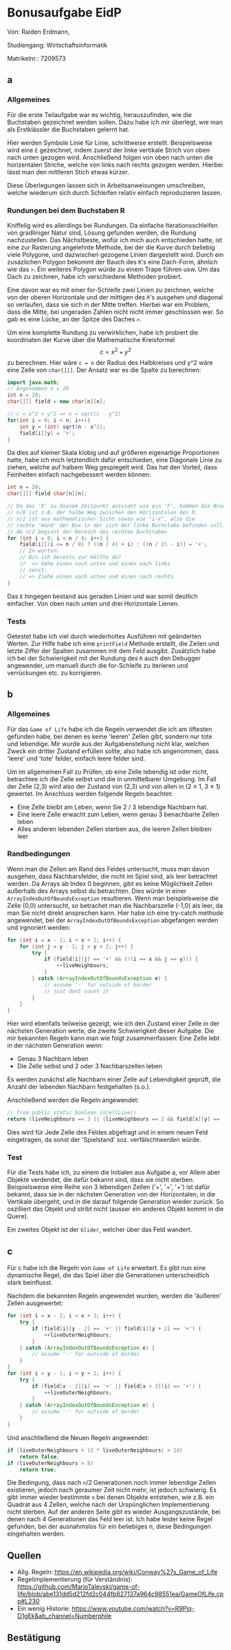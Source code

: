 # Bonusaufgabe EidP

Von: Raiden Erdmann,

Studiengang: Wirtschaftsinformatik

Matrikelnr.: 7209573

## a

### Allgemeines

Für die erste Teilaufgabe war es wichtig, herauszufinden, wie die Buchstaben gezeichnet werden sollen. Dazu habe ich mir überlegt, wie man als Erstklässler die Buchstaben gelernt hat.

Hier werden Symbole Linie für Linie, schrittweise erstellt. Beispielsweise wird eine `E` gezeichnet, indem zuerst der linke vertikale Strich von oben nach unten gezogen wird. Anschließend folgen von oben nach unten die horizentalen Striche, welche von links nach rechts gezogen werden. Hierbei lässt man den mittleren Stich etwas kürzer.

Diese Überlegungen lassen sich in Arbeitsanweisungen umschreiben, welche wiederum sich durch Schleifen relativ einfach reproduzieren lassen.

### Rundungen bei dem Buchstaben R

Kniffelig wird es allerdings bei Rundungen. Da einfache Iterationsschleifen von gradliniger Natur sind, Lösung gefunden werden, die Rundung nachzustellen. Das Nächstbeste, wofür ich mich auch entschieden hatte, ist eine zur Rasterung angelehnte Methode, bei der die Kurve durch beliebig viele Polygone, und dazwischen gezogene Linien dargestellt wird. Durch ein zusäzlichen Polygon bekommt der Bauch des `R`'s eine Dach-Form, ähnlich wie das `>`. Ein weiteres Polygon würde zu einem Trape führen usw. Um das Dach zu zeichnen, habe ich verschiedene Methoden probiert.

Eine davon war es mit einer for-Schleife zwei Linien zu zeichnen, welche von der oberen Horizontale und der mittigen des `R`'s ausgehen und diagonal so verlaufen, dass sie sich in der Mitte treffen. Hierbei war ein Problem, dass die Mitte, bei ungeraden Zahlen nicht nicht immer geschlossen war. So gab es eine Lücke, an der Spitze des Daches `>`.

Um eine komplette Rundung zu verwirklichen, habe ich probiert die koordinaten der Kurve über die Mathematische Kreisformel
$$c = x^2+y^2$$
zu berechnen. Hier wäre `c = n` der Radius des Halbkreises und y^2 wäre eine Zelle von `char[][]`. Der Ansatz war es die Spalte zu berechnen:

```java
import java.math;
// Angenommen n = 20
int n = 20;
char[][] field = new char[n][n];

// c = x^2 + y^2 => x = sqrt(c - y^2)
for(int i = 0; i < n; i++){
    int y = (int) sqrt(n - x^2);
    field[i][y] = '+';
}
```

Da dies auf kleiner Skala klobig und auf größeren eigenartige Proportionen hatte, habe ich mich letztendlich dafür entschieden, eine Diagonale Linie zu ziehen, welche auf halbem Weg gespiegelt wird. Das hat den Vorteil, dass Feinheiten einfach nachgebessert werden können:

```java
int n = 20;
char[][] field char[n][n];

// Da das 'R' zu diesem Zeitpunkt aussieht wie ein 'F', kommen die Brüche zustande.
// n/8 ist z.B. der halbe Weg zwischen den Horizontalen des R.
// n/2 ist aus mathematischer Sicht sowas wie "1-x", also die
// rechte 'Wand' der Box in der sich der linke Buchstabe befinden soll.
// Ab n/2 beginnt der Bereich des rechten Buchstaben
for (int i = 0; i < n / 4; i++) {
    field[i][(i <= n / 8) ? ((n / 4) + i) : ((n / 2) - i)] = '+';
    // In worten:
    // Bin ich bereits zur Hälfte da?
    //  => Gehe einen nach unten und einen nach links
    // sonst:
    // => Ziehe einen nach unten und einen nach rechts
}
```

Das `E` hingegen bestand aus geraden Linien und war somit deutlich einfacher. Von oben nach unten und drei Horizontale Lienen.

### Tests

Getestet habe ich viel durch wiederholtes Ausführen mit geänderten Werten. Zur Hilfe habe ich eine `printField` Methode erstellt, die Zeilen und letzte Ziffer der Spalten zusammen mit dem Feld ausgibt. Zusätzlich habe ich bei der Schwierigkeit mit der Rundung des `R` auch den Debugger angewender, um manuell durch die for-Schleife zu iterieren und verrückungen etc. zu korrigieren.

## b

### Allgemeines

Für das `Game of Life` habe ich die Regeln verwendet die ich am öftesten gefunden habe, bei denen es keine 'leeren' Zellen gibt, sondern nur tote und lebendige. Mir wurde aus der Aufgabenstellung nicht klar, welchen Zweck ein dritter Zustand erfüllen sollte, also habe ich angenommen, dass 'leere' und 'tote' felder, einfach leere felder sind.

Um im allgemeinen Fall zu Prüfen, ob eine Zelle lebendig ist oder nicht, betrachtee ich die Zelle selbst und die in unmittelbarer Umgebung. Im Fall der Zelle (2,3) wird also der Zustand von (2,3) und von allen in (2 ± 1, 3 ± 1) gewertet. Im Anschluss werden folgende Regeln beachtet:

- Eine Zelle bleibt am Leben, wenn Sie 2 / 3 lebendige Nachbarn hat.
- Eine leere Zelle erwacht zum Leben, wenn genau 3 benachbarte Zellen leben
- Alles anderen lebenden Zellen sterben aus, die leeren Zellen bleiben leer

### Randbedingungen

Wenn man die Zellen am Rand des Feldes untersucht, muss man davon ausgehen, dass Nachbarsfelder, die nicht im Spiel sind, als leer betrachtet werden. Da Arrays ab Index 0 beginnen, gibt es keine Möglichkeit Zellen außerhalb des Arrays selbst du betrachten. Dies würde in einer `ArrayIndexOutOfBoundsException` resultieren. Wenn man beispielsweise die Zelle (0,0) untersucht, so betrachet man die Nachbarszelle (-1,0) als leer, da man Sie nicht direkt ansprechen kann. Hier habe ich eine try-catch methode angewendet, bei der `ArrayIndexOutOfBoundsException` abgefangen werden und irgnoriert werden:

```java
for (int i = x - 1; i < x + 2; i++) {
    for (int j = y - 1; j < y + 2; j++) {
        try {
            if (field[i][j] == '+' && (!(i == x && j == y))) {
                ++liveNeighbours;
            }
        } catch (ArrayIndexOutOfBoundsException e) {
            // assume '-' for outside of border
            // just dont count it
        }
    }
}
```

Hier wird ebenfalls teilweise gezeigt, wie ich den Zustand einer Zelle in der nächsten Generation werte, die zweite Schwierigkeit dieser Aufgabe. Die mir bekannten Regeln kann man wie folgt zusammenfassen:
Eine Zelle lebt in der nächsten Generation wenn:

- Genau 3 Nachbarn leben
- Die Zelle selbst und 2 oder 3 Nachbarszellen leben

Es werden zunächst alle Nachbarn einer Zelle auf Lebendigkeit geprüft, die Anzahl der lebenden Nachbarn festgehalten (s.o.).

Anschließend werden die Regeln angewendet:

```java
// from public static boolean isCellLive()
return (liveNeighbours == 3 || (liveNeighbours == 2 && field[x][y] == '+')) ? true : false;
```

Dies wird für Jede Zelle des Feldes abgefragt und in einem neuen Feld eingetragen, da sonst der 'Spielstand' soz. verfälschtwerden würde.

### Test

Für die Tests habe ich, zu einem die Initialen aus Aufgabe a, vor Allem aber Objekte verdendet, die dafür bekannt sind, dass sie nicht sterben. Beispielsweise eine Reihe von 3 lebendigen Zellen ('+', '+', '+') ist dafür bekannt, dass sie in der nächsten Generation von der Horizontalen, in die Vertikale übergeht, und in die darauf folgende Generation wieder zurück. So oszilliert das Objekt und stribt nicht (ausser ein anderes Objekt kommt in die Quere).

Ein zweites Objekt ist der `Glider`, welcher über das Feld wandert.

## c

Für c habe ich die Regeln von `Game of Life` erweitert. Es gibt nun eine dynamische Regel, die das Spiel über die Generationen unterscheidlich stark beinflusst.

Nachdem die bekannten Regeln angewendet wurden, werden die 'äußeren' Zellen ausgewertet:

```java
for (int i = x - 2; i < x + 3; i++) {
    try {
        if (field[i][y - 2] == '+' || field[i][y + 2] == '+') {
            ++liveOuterNeighbours;
        }
    } catch (ArrayIndexOutOfBoundsException e) {
        // assume '-' for outside of border
    }
}
for (int i = y - 1; i < y + 2; i++) {
    try {
        if (field[x - 2][i] == '+' || field[x + 2][i] == '+') {
            ++liveOuterNeighbours;
        }
    } catch (ArrayIndexOutOfBoundsException e) {
        // assume '-' for outside of border
    }
}
```

Und anschließend die Neuen Regeln angewendet:

```java
if (liveOuterNeighbours + (2 * liveOuterNeighbours) > 10)
    return false;
if (liveOuterNeighbours > 8)
    return true;
```

Die Bedingung, dass nach `n`/2 Generationen noch immer lebendige Zellen existieren, jedoch nach geraumer Zeit nicht mehr, ist jedoch schwierig. Es gibt immer wieder bestimmte `n` bei denen Objekte entstehen, wie z.B. ein Quadrat aus 4 Zellen, welche nach der Urspünglichen Implementierung nicht sterben. Auf der anderen Seite gibt es wieder Ausgangszustände, bei denen nach 4 Generationen das Feld leer ist. Ich habe leider keine Regel gefunden, bei der ausnahmslos für ein beliebiges n, diese Bedingungen eingehalten werden.

## Quellen

- Allg. Regeln: <https://en.wikipedia.org/wiki/Conway%27s_Game_of_Life>
- Regelimplementierung (für Verständnis): <https://github.com/MarioTalevski/game-of-life/blob/abe131dd5d212fd2c044fb827137a964c98551ea/GameOfLife.cpp#L230>
- Ein wenig Historie: <https://www.youtube.com/watch?v=R9Plq-D1gEk&ab_channel=Numberphile>

## Bestätigung
